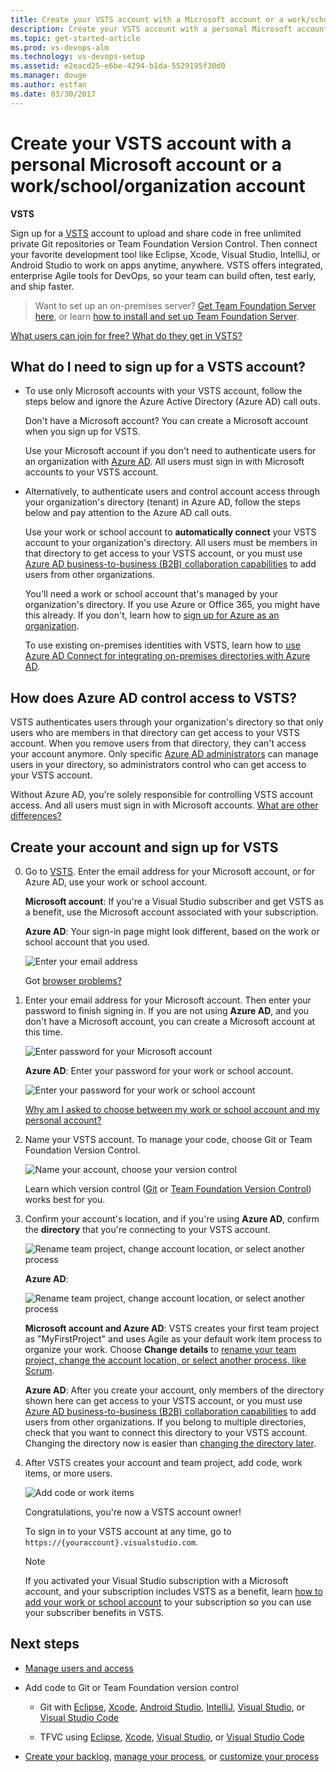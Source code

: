 ```yaml
---
title: Create your VSTS account with a Microsoft account or a work/school/organization account
description: Create your VSTS account with a personal Microsoft account or a work/school/organization account
ms.topic: get-started-article
ms.prod: vs-devops-alm
ms.technology: vs-devops-setup
ms.assetid: e2eacd25-e6be-4294-b1da-5529195f30d0
ms.manager: douge
ms.author: estfan
ms.date: 03/30/2017
---
```


#	Create your VSTS account with a personal Microsoft account or a work/school/organization account

**VSTS**

Sign up for a [VSTS](https://www.visualstudio.com/products/visual-studio-team-services-vs) 
account to upload and share code in free unlimited private 
Git repositories or Team Foundation Version Control. 
Then connect your favorite development tool like Eclipse, Xcode, 
Visual Studio, IntelliJ, or Android Studio to work on apps anytime, anywhere. 
VSTS offers integrated, enterprise Agile tools for DevOps, 
so your team can build often, test early, and ship faster.

> Want to set up an on-premises server? 
> [Get Team Foundation Server here](https://www.visualstudio.com/products/tfs-overview-vs), 
> or learn [how to install and set up Team Foundation Server](../tfs-server/install/get-started.md). 


[What users can join for free?  What do they get in VSTS?](faq-create-account.md#free-users)


<a name="how-sign-up"></a>
##	What do I need to sign up for a VSTS account?

*	To use only Microsoft accounts 
	with your VSTS account, follow the steps below and ignore the Azure Active Directory (Azure AD) call outs. 

	Don't have a Microsoft account?  You can create a Microsoft account 
	when you sign up for VSTS.

	Use your Microsoft account if you don't need to authenticate users 
	for an organization with [Azure AD](https://azure.microsoft.com/en-us/documentation/articles/active-directory-whatis/). 
	All users must sign in with Microsoft accounts to your VSTS account.

*	Alternatively, to authenticate users and control account access through your 
	organization's directory (tenant) in Azure AD, follow the steps below and pay attention to the Azure AD call outs.

	Use your work or school account to **automatically connect** your VSTS account to your organization's directory. 
	All users must be members in that directory to get access to your VSTS account, or you must use 
	[Azure AD business-to-business (B2B) collaboration capabilities](https://docs.microsoft.com/azure/active-directory/active-directory-b2b-what-is-azure-ad-b2b) to 
	add users from other organizations.

	You'll need a work or school account that's managed by your organization's directory. 
	If you use Azure or Office 365, you might have this already.  If you don't, learn how to 
	[sign up for Azure as an organization](https://azure.microsoft.com/en-us/documentation/articles/sign-up-organization/).

	To use existing on-premises identities with VSTS, learn how to 
	[use Azure AD Connect for integrating on-premises directories with Azure AD](https://azure.microsoft.com/en-us/documentation/articles/active-directory-aadconnect/).


## How does Azure AD control access to VSTS?

VSTS authenticates users through your organization's directory 
so that only users who are members in that directory can get access to your VSTS account. 
When you remove users from that directory, 
they can't access your account anymore. Only specific 
[Azure AD administrators](https://azure.microsoft.com/en-us/documentation/articles/active-directory-assign-admin-roles/) 
can manage users in your directory, so administrators control who can get access to your VSTS account.

Without Azure AD, you're solely responsible for controlling 
VSTS account access. And all users must sign in with Microsoft accounts. 
[What are other differences?](faq-create-account.md#SignInAccountDifferences)


<a name="SignIn"></a>
## Create your account and sign up for VSTS

0.	Go to [VSTS](https://go.microsoft.com/fwlink/?LinkId=307137).  Enter the email address for your Microsoft account, or for Azure AD, use your work or school account.

	**Microsoft account**: If you're a Visual Studio subscriber and get VSTS as a benefit, use the Microsoft account associated with your subscription. 

	**Azure AD**: Your sign-in page might look different, based on the work or school account that you used.

	![Enter your email address](_img/_shared/sign-in.png)

	Got [browser problems?](faq-create-account.md#browser-problems)

0.	Enter your email address for your Microsoft account. Then enter your password to finish signing in.  If you are not 
using **Azure AD**, and you don't have a Microsoft account, you can create a Microsoft account at this time.

	![Enter password for your Microsoft account](_img/_shared/sign-in-msa2.png)
	
	**Azure AD**: Enter your password for your work or school account.
	
	![Enter your password for your work or school account](_img/_shared/sign-in-aad.png)

	[Why am I asked to choose between my work or school account and my personal account?](faq-create-account.md#ChooseOrgAcctMSAcct)

0.	Name your VSTS account.  To manage your code, choose Git or Team Foundation Version Control.

	![Name your account, choose your version control](_img/sign-up-visual-studio-team-services/create-team-services-account-directory.png)

	Learn which version control ([Git](../git/overview.md) or [Team Foundation Version Control](../tfvc/overview.md)) 
	works best for you.

0.	Confirm your account's location, and if you're using **Azure AD**, confirm the **directory** 
that you're connecting to your VSTS account. 

	![Rename team project, change account location, or select another process](_img/sign-up-visual-studio-team-services/check-account-location-standard.png)
	
	**Azure AD**:
	
	![Rename team project, change account location, or select another process](_img/sign-up-visual-studio-team-services/change-account-directory.png)

	**Microsoft account and Azure AD**: VSTS creates your first team project as "MyFirstProject" 
	and uses Agile as your default work item process to organize your work. 
	Choose **Change details** to 
	[rename your team project, change the account location, or select another process, like Scrum](faq-create-account.md#account-location).
	
	**Azure AD**: After you create your account, only members of
	the directory shown here can get access to your VSTS account, or you must use 
	[Azure AD business-to-business (B2B) collaboration capabilities](https://docs.microsoft.com/azure/active-directory/active-directory-b2b-what-is-azure-ad-b2b) to 
	add users from other organizations.  If you belong to multiple directories, check that you want
	to connect this directory to your VSTS account.  Changing the directory now is easier than [changing the
	directory later](faq-create-account.md#ChangeDirectory).

0.	After VSTS creates your account and team project, 
add code, work items, or more users. 

	![Add code or work items](_img/_shared/team-project-created.png)

	Congratulations, you're now a VSTS account owner! 

	To sign in to your VSTS account at any time, go to ```https://{youraccount}.visualstudio.com```.

	> [!NOTE]
	> If you activated your Visual Studio subscription with a Microsoft account, and your subscription includes VSTS
	> as a benefit, learn [how to add your work or school account](../billing/link-msdn-subscription-to-organizational-account-vs.md) to your
	> subscription so you can use your subscriber benefits in VSTS.

## Next steps 

*	[Manage users and access](add-account-users-assign-access-levels.md)

*	Add code to Git or Team Foundation version control

	*	Git with [Eclipse](https://java.visualstudio.com/Docs/tools/eclipse), 
	[Xcode](../git/share-your-code-in-git-xcode.md), 
	[Android Studio](http://java.visualstudio.com/Docs/tools/androidstudio), 
	[IntelliJ](http://java.visualstudio.com/Docs/tools/intelliJ), 
	[Visual Studio](../git/share-your-code-in-git-vs-2017.md), or 
	[Visual Studio Code](https://code.visualstudio.com/docs/editor/versioncontrol)

	*	TFVC using [Eclipse](https://java.visualstudio.com/Docs/tools/eclipse), 
	[Xcode](../tfvc/share-your-code-in-tfvc-xcode.md), 
	[Visual Studio](../tfvc/use-visual-studio-git.md), or 
	[Visual Studio Code](https://code.visualstudio.com/docs/editor/versioncontrol)

*	[Create your backlog](../work/backlogs/create-your-backlog.md), 
	[manage your process](../work/process/manage-process.md), 
	or [customize your process](../work/process/customize-process.md)


